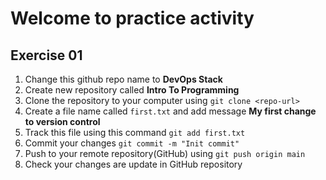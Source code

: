 # Welcome to practice activity

## Exercise 01
1. Change this github repo name to **DevOps Stack**
2. Create new repository called **Intro To Programming**
3. Clone the repository to your computer using `git clone <repo-url>`
4. Create a file name called `first.txt` and add message **My first change to version control**
5. Track this file using this command `git add first.txt`
6. Commit your changes `git commit -m "Init commit"`
7. Push to your remote repository(GitHub) using `git push origin main`
8. Check your changes are update in GitHub repository